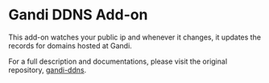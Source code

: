 # Gandi DDNS Add-on

This add-on watches your public ip and whenever it changes, it updates the records for domains hosted at Gandi.

For a full description and documentations, please visit the original repository, [gandi-ddns](https://github.com/karlenek/gandi-ddns/).
